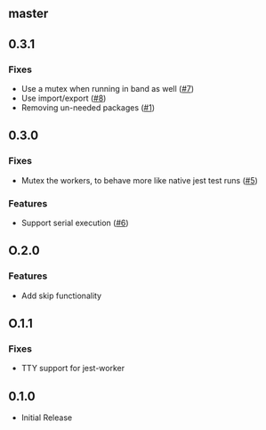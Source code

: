 ## master

## 0.3.1

### Fixes
* Use a mutex when running in band as well ([#7](https://github.com/rogeliog/create-jest-runner/pull/7))
* Use import/export ([#8](https://github.com/rogeliog/create-jest-runner/pull/8))
* Removing un-needed packages ([#1](https://github.com/rogeliog/create-jest-runner/pull/1))

## 0.3.0

### Fixes
* Mutex the workers, to behave more like native jest test runs ([#5](https://github.com/rogeliog/create-jest-runner/pull/5))

### Features
* Support serial execution ([#6](https://github.com/rogeliog/create-jest-runner/pull/6))

## O.2.0

### Features
* Add skip functionality

## O.1.1

### Fixes
* TTY support for jest-worker

## 0.1.0

* Initial Release
